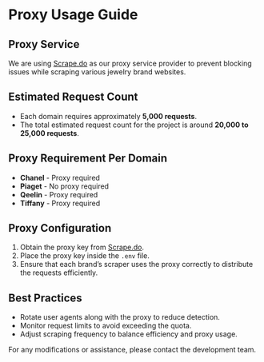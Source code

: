 # Proxy Usage Guide

## Proxy Service
We are using [Scrape.do](https://scrape.do/pricing/) as our proxy service provider to prevent blocking issues while scraping various jewelry brand websites.

## Estimated Request Count
- Each domain requires approximately **5,000 requests**.
- The total estimated request count for the project is around **20,000 to 25,000 requests**.

## Proxy Requirement Per Domain
- **Chanel** - Proxy required
- **Piaget** - No proxy required
- **Qeelin** - Proxy required
- **Tiffany** - Proxy required

## Proxy Configuration
1. Obtain the proxy key from [Scrape.do](https://scrape.do/pricing/).
2. Place the proxy key inside the `.env` file.
3. Ensure that each brand’s scraper uses the proxy correctly to distribute the requests efficiently.

## Best Practices
- Rotate user agents along with the proxy to reduce detection.
- Monitor request limits to avoid exceeding the quota.
- Adjust scraping frequency to balance efficiency and proxy usage.

For any modifications or assistance, please contact the development team.

